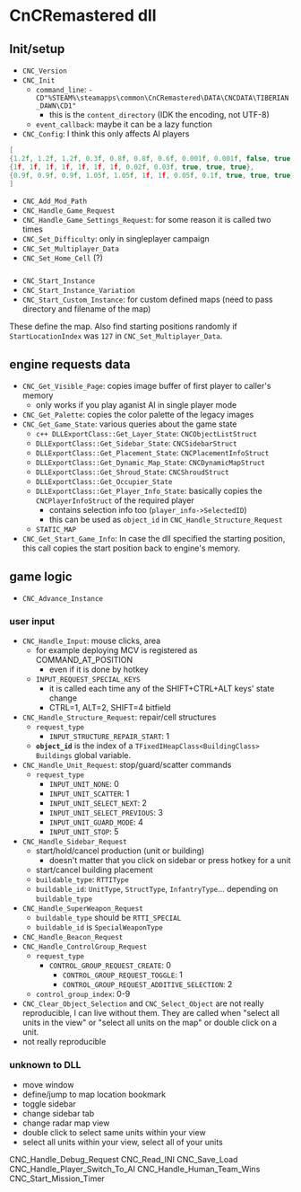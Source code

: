 # CnCRemastered dll
## Init/setup
 * `CNC_Version`
 * `CNC_Init`
   * `command_line`: `-CD"%STEAM%\steamapps\common\CnCRemastered\DATA\CNCDATA\TIBERIAN_DAWN\CD1"`
     * this is the `content_directory` (IDK the encoding, not UTF-8)
   * `event_callback`: maybe it can be a lazy function
 * `CNC_Config`: I think this only affects AI players
 ```cpp
[
 {1.2f, 1.2f, 1.2f, 0.3f, 0.8f, 0.8f, 0.6f, 0.001f, 0.001f, false, true, true},
 {1f, 1f, 1f, 1f, 1f, 1f, 1f, 0.02f, 0.03f, true, true, true},
 {0.9f, 0.9f, 0.9f, 1.05f, 1.05f, 1f, 1f, 0.05f, 0.1f, true, true, true}
]
```
 * `CNC_Add_Mod_Path`
 * `CNC_Handle_Game_Request`
 * `CNC_Handle_Game_Settings_Request`: for some reason it is called two times
 * `CNC_Set_Difficulty`: only in singleplayer campaign
 * `CNC_Set_Multiplayer_Data`
 * `CNC_Set_Home_Cell` (?)

 ### 
 * `CNC_Start_Instance`
 * `CNC_Start_Instance_Variation`
 * `CNC_Start_Custom_Instance`: for custom defined maps (need to pass directory and filename of the map)

 These define the map. Also find starting positions randomly if `StartLocationIndex` was `127` in `CNC_Set_Multiplayer_Data`.

## engine requests data
 * `CNC_Get_Visible_Page`: copies image buffer of first player to caller's memory
    * only works if you play aganist AI in single player mode 
 * `CNC_Get_Palette`: copies the color palette of the legacy images
 * `CNC_Get_Game_State`: various queries about the game state
   * ```c++ DLLExportClass::Get_Layer_State```: `CNCObjectListStruct`
   * `DLLExportClass::Get_Sidebar_State`: `CNCSidebarStruct`
   * `DLLExportClass::Get_Placement_State`: `CNCPlacementInfoStruct`
   * `DLLExportClass::Get_Dynamic_Map_State`: `CNCDynamicMapStruct`
   * `DLLExportClass::Get_Shroud_State`: `CNCShroudStruct`
   * `DLLExportClass::Get_Occupier_State`
   * `DLLExportClass::Get_Player_Info_State`: basically copies the `CNCPlayerInfoStruct` of the required player
     * contains selection info too (`player_info->SelectedID`)
     * this can be used as `object_id` in `CNC_Handle_Structure_Request`
   * `STATIC_MAP`
 * `CNC_Get_Start_Game_Info`: In case the dll specified the starting position, this call copies the start position back to engine's memory.

## game logic
 * `CNC_Advance_Instance`
### user input
 * `CNC_Handle_Input`: mouse clicks, area
   * for example deploying MCV is registered as COMMAND_AT_POSITION
     * even if it is done by hotkey
   * `INPUT_REQUEST_SPECIAL_KEYS`
     * it is called each time any of the SHIFT+CTRL+ALT keys' state change
     * CTRL=1, ALT=2, SHIFT=4 bitfield
 * `CNC_Handle_Structure_Request`: repair/cell structures
   * `request_type`
     * `INPUT_STRUCTURE_REPAIR_START`: 1
   * **`object_id`** is the index of a `TFixedIHeapClass<BuildingClass> Buildings` global variable.
 * `CNC_Handle_Unit_Request`: stop/guard/scatter commands
   * `request_type`
     * `INPUT_UNIT_NONE`: 0
     * `INPUT_UNIT_SCATTER`: 1
     * `INPUT_UNIT_SELECT_NEXT`: 2
     * `INPUT_UNIT_SELECT_PREVIOUS`: 3
     * `INPUT_UNIT_GUARD_MODE`: 4
     * `INPUT_UNIT_STOP`: 5
 * `CNC_Handle_Sidebar_Request`
   * start/hold/cancel production (unit or building)
     * doesn't matter that you click on sidebar or press hotkey for a unit
   * start/cancel building placement
   * `buildable_type`: `RTTIType`
   * `buildable_id`: `UnitType`, `StructType`, `InfantryType`... depending on `buildable_type`
 * `CNC_Handle_SuperWeapon_Request` 
   * `buildable_type` should be `RTTI_SPECIAL`
   * `buildable_id` is `SpecialWeaponType`
 * `CNC_Handle_Beacon_Request`
 * `CNC_Handle_ControlGroup_Request`
   * `request_type`
     * `CONTROL_GROUP_REQUEST_CREATE`: 0
	   * `CONTROL_GROUP_REQUEST_TOGGLE`: 1
	   * `CONTROL_GROUP_REQUEST_ADDITIVE_SELECTION`: 2
   * `control_group_index`: 0-9
 * `CNC_Clear_Object_Selection` and `CNC_Select_Object` are not really reproducible, I can live without them. They are called when "select all units in the view" or "select all units on the map" or double click on a unit.
 *  not really reproducible

### unknown to DLL
 * move window
 * define/jump to map location bookmark
 * toggle sidebar
 * change sidebar tab
 * change radar map view
 * double click to select same units within your view
 * select all units within your view, select all of your units

CNC_Handle_Debug_Request
CNC_Read_INI
CNC_Save_Load
CNC_Handle_Player_Switch_To_AI
CNC_Handle_Human_Team_Wins
CNC_Start_Mission_Timer
